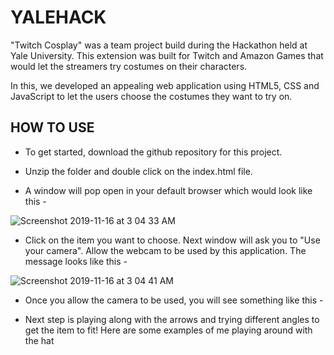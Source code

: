 # YALEHACK

"Twitch Cosplay" was a team project build during the Hackathon held at Yale University. This extension was built for Twitch and Amazon Games that would let the streamers try costumes on their characters. 

In this, we developed an appealing web application using HTML5, CSS and JavaScript to let the users choose the costumes they want to try on. 

## HOW TO USE 

- To get started, download the github repository for this project.

- Unzip the folder and double click on the index.html file.

- A window will pop open in your default browser which would look like this - 

![Screenshot 2019-11-16 at 3 04 33 AM](https://user-images.githubusercontent.com/52317352/68990217-a8aa5e00-081e-11ea-8a97-2c893577f903.png)

- Click on the item you want to choose. Next window will ask you to "Use your camera". Allow the webcam to be used by this application. The message looks like this - 


![Screenshot 2019-11-16 at 3 04 41 AM](https://user-images.githubusercontent.com/52317352/68990226-c2e43c00-081e-11ea-9414-895232063acd.png)

- Once you allow the camera to be used, you will see something like this - 


- Next step is playing along with the arrows and trying different angles to get the item to fit! Here are some examples of me playing around with the hat 





